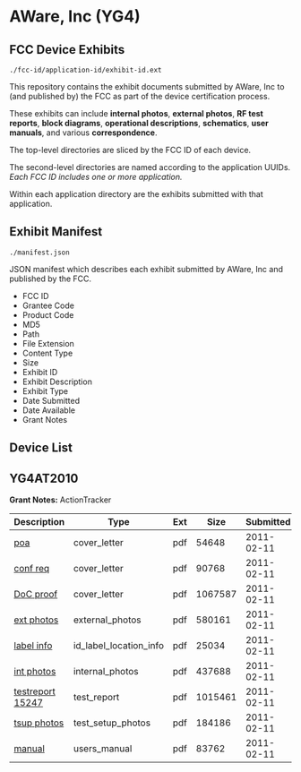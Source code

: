 # AWare, Inc (YG4)
## FCC Device Exhibits

```
./fcc-id/application-id/exhibit-id.ext
```

This repository contains the exhibit documents submitted by AWare, Inc to (and published by) the FCC as part of the device certification process.

These exhibits can include **internal photos**, **external photos**, **RF test reports**, **block diagrams**, **operational descriptions**, **schematics**, **user manuals**, and various **correspondence**.

The top-level directories are sliced by the FCC ID of each device.

The second-level directories are named according to the application UUIDs. *Each FCC ID includes one or more application.*

Within each application directory are the exhibits submitted with that application. 

## Exhibit Manifest

```
./manifest.json
```

JSON manifest which describes each exhibit submitted by AWare, Inc and published by the FCC.

- FCC ID
- Grantee Code
- Product Code
- MD5
- Path
- File Extension
- Content Type
- Size
- Exhibit ID
- Exhibit Description
- Exhibit Type
- Date Submitted
- Date Available
- Grant Notes

## Device List
## YG4AT2010
**Grant Notes:** ActionTracker

| Description | Type | Ext | Size | Submitted | Available |
| ----------- | ---- | --- | ---- | --------- | --------- |
| [poa](YG4AT2010/c2172e9d484cbea9d4d5810b1d4bada6/1415592.pdf) | cover_letter | pdf | 54648 | 2011-02-11 | 2011-02-14 |
| [conf req](YG4AT2010/c2172e9d484cbea9d4d5810b1d4bada6/1415593.pdf) | cover_letter | pdf | 90768 | 2011-02-11 | 2011-02-14 |
| [DoC proof](YG4AT2010/c2172e9d484cbea9d4d5810b1d4bada6/1415594.pdf) | cover_letter | pdf | 1067587 | 2011-02-11 | 2011-02-14 |
| [ext photos](YG4AT2010/c2172e9d484cbea9d4d5810b1d4bada6/1415595.pdf) | external_photos | pdf | 580161 | 2011-02-11 | 2011-02-14 |
| [label info](YG4AT2010/c2172e9d484cbea9d4d5810b1d4bada6/1415596.pdf) | id_label_location_info | pdf | 25034 | 2011-02-11 | 2011-02-14 |
| [int photos](YG4AT2010/c2172e9d484cbea9d4d5810b1d4bada6/1415590.pdf) | internal_photos | pdf | 437688 | 2011-02-11 | 2011-08-10 |
| [testreport 15247](YG4AT2010/c2172e9d484cbea9d4d5810b1d4bada6/1415597.pdf) | test_report | pdf | 1015461 | 2011-02-11 | 2011-02-14 |
| [tsup photos](YG4AT2010/c2172e9d484cbea9d4d5810b1d4bada6/1415591.pdf) | test_setup_photos | pdf | 184186 | 2011-02-11 | 2011-08-10 |
| [manual](YG4AT2010/c2172e9d484cbea9d4d5810b1d4bada6/1415598.pdf) | users_manual | pdf | 83762 | 2011-02-11 | 2011-02-14 |
